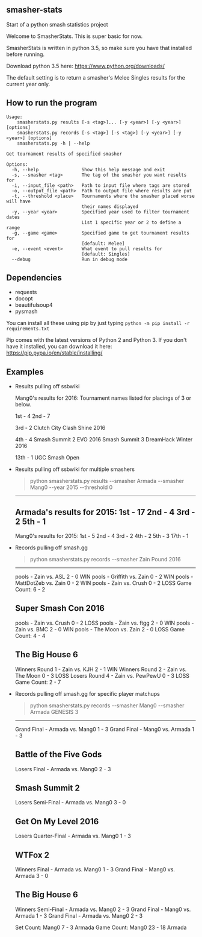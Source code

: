 ## smasher-stats
Start of a python smash statistics project

Welcome to SmasherStats. This is super basic for now.

SmasherStats is written in python 3.5, so make sure you have that installed before running.

Download python 3.5 here: https://www.python.org/downloads/

The default setting is to return a smasher's Melee Singles results for the current year only.

## How to run the program

    Usage:
        smasherstats.py results [-s <tag>]... [-y <year>] [-y <year>] [options]
        smasherstats.py records [-s <tag>] [-s <tag>] [-y <year>] [-y <year>] [options]
        smasherstats.py -h | --help
        
    Get tournament results of specified smasher
        
    Options:
      -h, --help                Show this help message and exit
      -s, --smasher <tag>       The tag of the smasher you want results for
      -i, --input_file <path>   Path to input file where tags are stored
      -o, --output_file <path>  Path to output file where results are put
      -t, --threshold <place>   Tournaments where the smasher placed worse will have
                                their names displayed
      -y, --year <year>         Specified year used to filter tournament dates
                                List 1 specific year or 2 to define a range
      -g, --game <game>         Specified game to get tournament results for
                                [default: Melee]
      -e, --event <event>       What event to pull results for
                                [default: Singles]
      --debug                   Run in debug mode

## Dependencies

* requests
* docopt
* beautifulsoup4
* pysmash

You can install all these using pip by just typing `python -m pip install -r requirements.txt`

Pip comes with the latest versions of Python 2 and Python 3.
If you don't have it installed, you can download it here: https://pip.pypa.io/en/stable/installing/

## Examples
- Results pulling off ssbwiki

    Mang0's results for 2016:
    Tournament names listed for placings of 3 or below.
    
    1st - 4
    2nd - 7
    
    3rd - 2
    Clutch City Clash
    Shine 2016
    
    4th - 4
    Smash Summit 2
    EVO 2016
    Smash Summit 3
    DreamHack Winter 2016
    
    13th - 1
    UGC Smash Open


* Results pulling off ssbwiki for multiple smashers


    > python smasherstats.py results --smasher Armada --smasher Mang0 --year 2015 --threshold 0
    --------------------
    Armada's results for 2015:
    1st - 17
    2nd - 4
    3rd - 2
    5th - 1
    --------------------
    Mang0's results for 2015:
    1st - 5
    2nd - 4
    3rd - 2
    4th - 2
    5th - 3
    17th - 1


* Records pulling off smash.gg


    > python smasherstats.py records --smasher Zain
    Pound 2016
    ----------
    pools - Zain vs. ASL 2 - 0 WIN
    pools - Griffith vs. Zain 0 - 2 WIN
    pools - MattDotZeb vs. Zain 0 - 2 WIN
    pools - Zain vs. Crush 0 - 2 LOSS
    Game Count: 6 - 2
    
    Super Smash Con 2016
    --------------------
    pools - Zain vs. Crush 0 - 2 LOSS
    pools - Zain vs. ftgg 2 - 0 WIN
    pools - Zain vs. BMC 2 - 0 WIN
    pools - The Moon vs. Zain 2 - 0 LOSS
    Game Count: 4 - 4
    
    The Big House 6
    ---------------
    Winners Round 1 - Zain vs. KJH 2 - 1 WIN
    Winners Round 2 - Zain vs. The Moon 0 - 3 LOSS
    Losers Round 4 - Zain vs. PewPewU 0 - 3 LOSS
    Game Count: 2 - 7


* Records pulling off smash.gg for specific player matchups


    > python smasherstats.py records --smasher Mang0 --smasher Armada
    GENESIS 3
    ---------
    Grand Final - Armada vs. Mang0 1 - 3
    Grand Final - Mang0 vs. Armada 1 - 3
    
    
    Battle of the Five Gods
    -----------------------
    Losers Final - Armada vs. Mang0 2 - 3
    
    
    Smash Summit 2
    --------------
    Losers Semi-Final - Armada vs. Mang0 3 - 0
    
    
    Get On My Level 2016
    --------------------
    Losers Quarter-Final - Armada vs. Mang0 1 - 3
    
    
    WTFox 2
    -------
    Winners Final - Armada vs. Mang0 1 - 3
    Grand Final - Mang0 vs. Armada 3 - 0
    
    
    The Big House 6
    ---------------
    Winners Semi-Final - Armada vs. Mang0 2 - 3
    Grand Final - Mang0 vs. Armada 1 - 3
    Grand Final - Armada vs. Mang0 2 - 3
    
    
    Set Count: Mang0 7 - 3 Armada
    Game Count: Mang0 23 - 18 Armada
